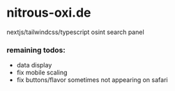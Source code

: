 # nitrous-oxi.de
nextjs/tailwindcss/typescript osint search panel

### remaining todos:

- data display
- fix mobile scaling
- fix buttons/flavor sometimes not appearing on safari
